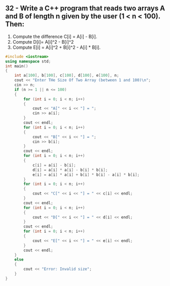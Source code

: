 ## 32 - Write a C++ program that reads two arrays A and B of length n given by the user (1 < n < 100). Then:
1. Compute the difference C[i] = A[i] - B[i].
2. Compute D[i]= A[i]^2 - B[i]^2
3. Compute E[i] = A[i]^2 + B[i]^2 - A[i] * B[i].

```cpp
#include <iostream>
using namespace std;
int main()
{
    int a[100], b[100], c[100], d[100], e[100], n;
    cout << "Enter THe Size Of Two Array (between 1 and 100)\n";
    cin >> n;
    if (n >= 1 || n <= 100)
    {
        for (int i = 0; i < n; i++)
        {
            cout << "A[" << i << "] = ";
            cin >> a[i];
        }
        cout << endl;
        for (int i = 0; i < n; i++)
        {
            cout << "B[" << i << "] = ";
            cin >> b[i];
        }
        cout << endl;
        for (int i = 0; i < n; i++)
        {
            c[i] = a[i] - b[i];
            d[i] = a[i] * a[i] - b[i] * b[i];
            e[i] = a[i] * a[i] + b[i] * b[i] - a[i] * b[i];
        }
        for (int i = 0; i < n; i++)
        {
            cout << "C[" << i << "] = " << c[i] << endl;
        }
        cout << endl;
        for (int i = 0; i < n; i++)
        {
            cout << "D[" << i << "] = " << d[i] << endl;
        }
        cout << endl;
        for (int i = 0; i < n; i++)
        {
            cout << "E[" << i << "] = " << e[i] << endl;
        }
        cout << endl;
    }
    else
    {
        cout << "Error: Invalid size";
    }
}
```
